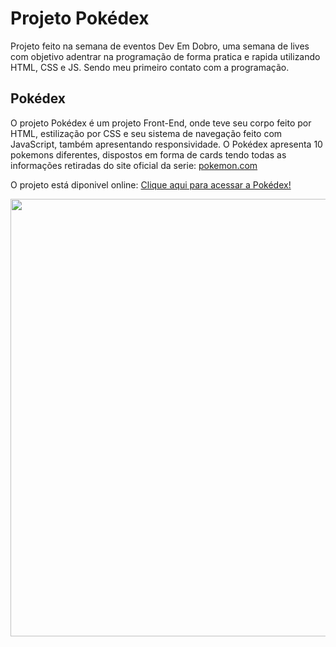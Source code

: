 <h1>Projeto Pokédex</h1>
<p>Projeto feito na semana de eventos Dev Em Dobro, uma semana de lives com objetivo adentrar na programação de forma pratica e rapida utilizando HTML, CSS e JS. Sendo meu primeiro contato com a programação.</p>

<h2>Pokédex</h2>
<p> O projeto Pokédex é um projeto Front-End, onde teve seu corpo feito por HTML, estilização por CSS e seu sistema de navegação feito com JavaScript, também apresentando responsividade. O Pokédex apresenta 10 pokemons diferentes, dispostos em forma de cards tendo todas as informações retiradas do site oficial da serie: 
  <a href="https://www.pokemon.com/br">pokemon.com</a></p>
  
<p>O projeto está diponivel online: 
<a href="https://joaoboscoduarte.github.io/pokedex/">Clique aqui para acessar a Pokédex!</a></p>

<div align="center">
<img src="https://user-images.githubusercontent.com/101302935/158510345-85de5954-6389-44ea-9cb1-a5e1b903142b.jpg" width="700px" />
</div>
